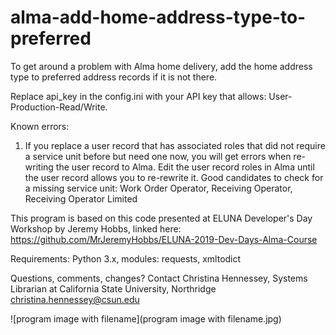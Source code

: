 # alma-add-home-address-type-to-preferred
To get around a problem with Alma home delivery, add the home address type to preferred address records if it is not there.

Replace api_key in the config.ini with your API key that allows: User-Production-Read/Write.

Known errors: 
1. If you replace a user record that has associated roles that did not require a service unit before but need one now, you will get errors when re-writing the user record to Alma. Edit the user record roles in Alma until the user record allows you to re-rewrite it. Good candidates to check for a missing service unit: Work Order Operator, Receiving Operator, Receiving Operator Limited

This program is based on this code presented at ELUNA Developer's Day Workshop by Jeremy Hobbs, linked here: https://github.com/MrJeremyHobbs/ELUNA-2019-Dev-Days-Alma-Course

Requirements: Python 3.x, modules: requests, xmltodict

Questions, comments, changes? Contact Christina Hennessey, Systems Librarian at California State University, Northridge christina.hennessey@csun.edu

![program image with filename](program image with filename.jpg)
